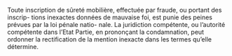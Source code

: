 Toute inscription de sûreté mobilière, effectuée par fraude, ou portant des inscrip-
tions inexactes données de mauvaise foi, est punie des peines prévues par la loi pénale natio-
nale.
La juridiction compétente, ou l’autorité compétente dans l’Etat Partie, en
prononçant la condamnation, peut ordonner la rectification de la mention
inexacte dans les termes qu’elle détermine.